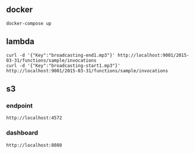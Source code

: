 ## docker
```
docker-compose up
```

## lambda
```
curl -d '{"Key":"broadcasting-end1.mp3"}' http://localhost:9001/2015-03-31/functions/sample/invocations
curl -d '{"Key":"broadcasting-start1.mp3"}' http://localhost:9001/2015-03-31/functions/sample/invocations
```

## s3

### endpoint
```
http://localhost:4572
```

### dashboard
```
http://localhost:8080
```
